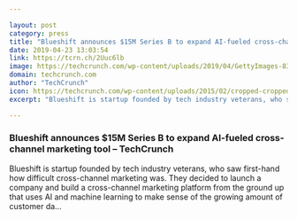 ```yaml
---

layout: post
category: press
title: "Blueshift announces $15M Series B to expand AI-fueled cross-channel marketing tool"
date: 2019-04-23 13:03:54
link: https://tcrn.ch/2Uuc6lb
image: https://techcrunch.com/wp-content/uploads/2019/04/GettyImages-832158646.jpg?w=601
domain: techcrunch.com
author: "TechCrunch"
icon: https://techcrunch.com/wp-content/uploads/2015/02/cropped-cropped-favicon-gradient.png?w=180
excerpt: "Blueshift is startup founded by tech industry veterans, who saw first-hand how difficult cross-channel marketing was. They decided to launch a company and build a cross-channel marketing platform from the ground up that uses AI and machine learning to make sense of the growing amount of customer da…"

---
```


### Blueshift announces $15M Series B to expand AI-fueled cross-channel marketing tool – TechCrunch

Blueshift is startup founded by tech industry veterans, who saw first-hand how difficult cross-channel marketing was. They decided to launch a company and build a cross-channel marketing platform from the ground up that uses AI and machine learning to make sense of the growing amount of customer da…